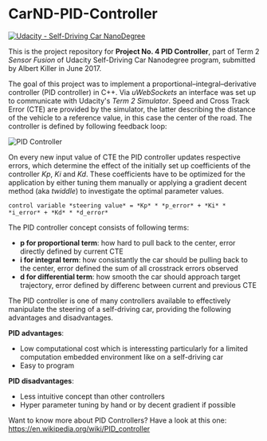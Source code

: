 # CarND-PID-Controller
[![Udacity - Self-Driving Car NanoDegree](https://s3.amazonaws.com/udacity-sdc/github/shield-carnd.svg)](http://www.udacity.com/drive)

This is the project repository for **Project No. 4 PID Controller**, part of Term 2 _Sensor Fusion_ of Udacity Self-Driving Car Nanodegree program, submitted by Albert Killer in June 2017. 

The goal of this project was to implement a proportional–integral–derivative controller (PID controller) in C++. Via *uWebSockets* an interface was set up to communicate with Udacity's *Term 2 Simulator*. Speed and Cross Track Error (CTE) are provided by the simulator, the latter describing the distance of the vehicle to a reference value, in this case the center of the road. The controller is defined by following feedback loop:

![PID Controller](https://upload.wikimedia.org/wikipedia/commons/thumb/2/2d/PID.svg/640px-PID.svg.png "A block diagram of a PID controller in a feedback loop")

On every new input value of CTE the PID controller updates respective errors, which determine the effect of the initially set up coefficients of the controller *Kp*, *Ki* and *Kd*. These coefficients have to be optimized for the application by either tuning them manually or applying a gradient decent method (aka *twiddle*) to investigate the optimal parameter values.   

```
control variable *steering value* = *Kp* * *p_error* + *Ki* * *i_error* + *Kd* * *d_error*
```

The PID controller concept consists of following terms:

* __p for proportional term__: how hard to pull back to the center, error directly defined by current CTE
* __i for integral term__: how consistantly the car should be pulling back to the center, error defined the sum of all crosstrack errors observed
* __d for differential term__: how smooth the car should approach target trajectory, error defined by differenc between current and previous CTE

The PID controller is one of many controllers available to effectively manipulate the steering of a self-driving car, providing the following advantages and disadvantages.  

__PID advantages__:
* Low computational cost which is interessting particularly for a limited computation embedded environment like on a self-driving car
* Easy to program

__PID disadvantages__:
* Less intuitive concept than other controllers
* Hyper parameter tuning by hand or by decent gradient if possible

Want to know more about PID Controllers? Have a look at this one: https://en.wikipedia.org/wiki/PID_controller
